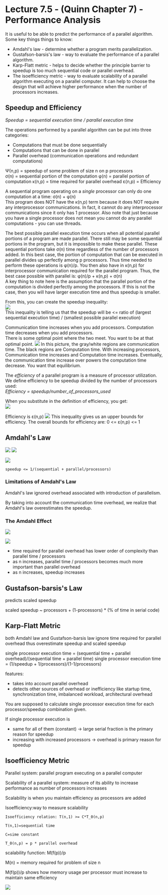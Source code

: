 Lecture 7.5 - (Quinn Chapter 7) - Performance Analysis
========================================
It is useful to be able to predict the performance of a parallel algorithm.
Some key things things to know:
* Amdahl's law  - determine whether a program merits parallelization.
* Gustafson-barsis's law  - way to evaluate the performance of a parallel algorithm.
* Karp-Flatt metric  - helps to decide whether the principle barrier to speedup is too much sequential code or parallel overhead.
* The isoefficiency metric  - way to evaluate scalability of a parallel algorithm executing on a parallel computer. It can help to choose the design that will achieve higher performance when the number of processors increases.

## Speedup and Efficiency

*Speedup = sequential execution time / parallel execution time*

The operations performed by a parallel algorithm can be put into three categories:
* Computations that must be done sequentially
* Computations that can be done in parallel
* Parallel overhead (communication operations and redundant computations)

Ψ(n,p) = speedup of some problem of size n on p processors   
σ(n) = sequential portion of the computation
φ(n) = parallel portion of computation
κ(n,p) = time required for parallel overhead
ε(n,p) = Efficiency

A sequential program operating on a *single* processor can only do one computation at a time: σ(n) + φ(n)  
This program does NOT have the κ(n,p) term because it does NOT require any interprocessor communications. In fact, it cannot do any interprocessor communications since it only has 1 processor. Also note that just because you have a single processor does not mean you cannot do any parallel computations - you can use threads.

The best possible parallel execution time occurs when all potential parallel portions of a program are made parallel. There still may be some sequential portions in the program, but it is impossible to make these parallel. These sequential portions take σ(n) time regardless of the number of processors added. In this best case, the portion of computation that can be executed in parallel divides up perfectly among p processors. Thus time needed to perform these operations is φ(n)/p. You then also have in κ(n,p) for interprocessor communication required for the parallel program. Thus, the best case possible with parallel is: φ(n)/p + κ(n,p) + σ(n)  
A key thing to note here is the assumption that the parallel portion of the computation is divided perfectly among the processors. If this is not the case, then you will have larger execution time and thus speedup is smaller.

From this, you can create the speedup inequality:  
![](Quinn_ch7/9a9ae5e27fa6d8d8dc6e471fdbf4c665.png)  
This inequality is telling us that the speedup will be <= ratio of (largest sequential execution time) / (smallest possible parallel execution)


Communication time increases when you add processors.   Computation time decreases when you add processors.  
There is some optimal point where the two meet. You want to be at that optimal point.
![](Quinn_ch7/96fb182cc9d08fd34d9dd4e147565e03.png)
In this picture, the gray/white regions are communication time. The black regions are Computation time. With increasing processors, Communication time increases and Computation time increases. Eventually, the communication time increase over powers the computation time decrease. You want that equilibrium.


The *efficiency* of a parallel program is a measure of processor utilization. We define efficiency to be speedup divided by the number of processors used:  
*Efficiency = speedup/number_of_processors_used*  

When you substitute in the definition of efficiency, you get:  
![](Quinn_ch7/d99d454fd5600c29a37210a91cc0bdd5.png)

Efficiency is ε(n,p)
![](Quinn_ch7/5b817f8c4c329b454a489234500bfac7.png)
This inequality gives us an upper bounds for efficiency.
The overall bounds for efficiency are: 0 <= ε(n,p) <= 1

## Amdahl's Law
![](Quinn_ch7/f64f88de9ff7fb6a48b051f88f1a084e.png)
![](Quinn_ch7/1d791c0ebbd61a29f08b817b41b5d772.png)

![](Quinn_ch7/a7b77e9f1e3fcde93156947608911916.png)

    speedup <= 1/(sequential + parallel/processors)

### Limitations of Amdahl's Law
Amdahl's law ignored overhead associated with introduction of parallelism.

By taking into account the communication time overhead, we realize that Amdahl's law overestimates the speedup.
### The Amdahl Effect
![](Quinn_ch7/2cb9b2b6ba45836600749beff2257d5c.png)

![](lecture_7.5/c78835a8cf5425449cb34a4200f1577a.png)

* time required for parallel overhead has lower order of complexity than parallel time / processors
* as n increases, parallel time / processors becomes much more important than parallel overhead
* as n increases, speedup increases

## Gustafson-barsis's Law
predicts scaled speedup

scaled speedup ~ processors + (1-processors) * (% of time in serial code)
## Karp-Flatt Metric
both Amdahl law and Gustafson-barsis law ignore time required for parallel overhead thus overestimate speedup and scaled speedup


single processor execution time = (sequential time + parallel overhead)/(sequential time + parallel time)
single processor execution time = (1/speedup + 1/processors)/(1-1/processors)

features:
* takes into account parallel overhead
* detects other sources of overhead or inefficiency like startup time, synchronization time, imbalanced workload, architectural overhead

You are supposed to calculate single processor execution time for each processor/speedup combination given.

If single processor execution is
* same for all of them (constant) -> large serial fraction is the primary reason for speedup
* increasing with increased processors -> overhead is primary reason for speedup

## Isoefficiency Metric
Parallel system: parallel program executing on a parallel computer

Scalability of a parallel system: measure of its ability to increase performance as number of processors increases

Scalability is when you maintain efficiency as processors are added

Isoefficiency:way to measure scalability

    Isoefficiency relation: T(n,1) >= C*T_0(n,p)

    T(n,1)=sequential time

    C=sime constant

    T_0(n,p) = p * parallel overhead


scalability function: M(f(p))/p

M(n) = memory required for problem of size n

M(f(p))/p shows how memory usage per processor must increase to maintain same efficiency


![](lecture_7.5/f63c0ac850f7650fe4155c02f6165720.png)
